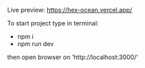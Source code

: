 Live preview: https://hex-ocean.vercel.app/

To start project type in terminal:

- npm i
- npm run dev

then open browser on 'http://localhost:3000/'
